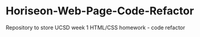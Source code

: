 # Horiseon-Web-Page-Code-Refactor
Repository to store UCSD week 1 HTML/CSS homework - code refactor
